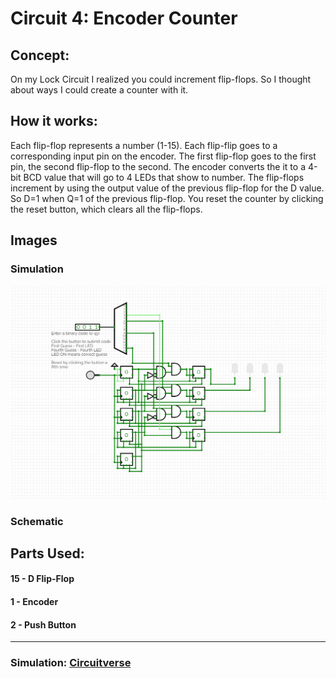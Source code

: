 # Circuit 4: Encoder Counter
## Concept:
On my Lock Circuit I realized you could increment flip-flops. So I thought about ways I could create a counter with it.
## How it works:
Each flip-flop represents a number (1-15). Each flip-flip goes to a corresponding input pin on the encoder. The first flip-flop goes to the first pin, the second flip-flop to the second. The encoder converts the it to a 4-bit BCD value that will go to 4 LEDs that show to number. The flip-flops increment by using the output value of the previous flip-flop for the D value. So D=1 when Q=1 of the previous flip-flop. You reset the counter by clicking the reset button, which clears all the flip-flops.

## Images
### Simulation
![Circuit 4 Simulation](Circuit_4_Simulation.png)
### Schematic

## Parts Used:
#### 15 - D Flip-Flop
#### 1 - Encoder
#### 2 - Push Button
***
### Simulation: [Circuitverse](https://circuitverse.org/users/266288/projects/encoder-counter)
